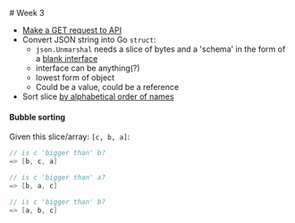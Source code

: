 # Week 3

- [Make a GET request to API](client/main.go#L19)
- Convert JSON string into Go `struct`:
  - `json.Unmarshal` needs a slice of bytes and a 'schema' in the form of a [blank interface](client/main.go#L44)
  - interface can be anything(?)
  - lowest form of object
  - Could be a value, could be a reference
- Sort slice [by alphabetical order of names](client/main.go#L53)

#### Bubble sorting

Given this slice/array: `[c, b, a]`:

```go
// is c 'bigger than' b?
=> [b, c, a]

// is c 'bigger than' a?
=> [b, a, c]

// is c 'bigger than' b?
=> [a, b, c]
```

